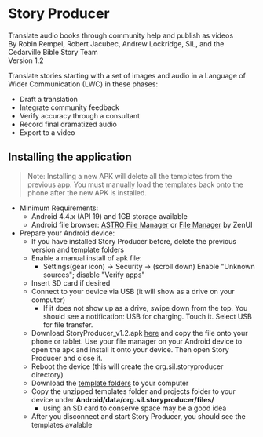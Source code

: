 # Story Producer

Translate audio books through community help and publish as videos  
By Robin Rempel, Robert Jacubec, Andrew Lockridge, SIL, and the Cedarville Bible Story Team  
Version 1.2

Translate stories starting with a set of images and audio in a Language of Wider Communication (LWC) in these phases:  
* Draft a translation
* Integrate community feedback
* Verify accuracy through a consultant
* Record final dramatized audio
* Export to a video

## Installing the application
> Note: Installing a new APK will delete all the templates from the previous app. You must manually load the templates back onto the phone after the new APK is installed.
* Minimum Requirements:  
    * Android 4.4.x (API 19) and 1GB storage available
    * Android file browser: [ASTRO File Manager](https://play.google.com/store/apps/details?id=com.metago.astro&hl=en) or [File Manager](https://play.google.com/store/apps/details?id=com.asus.filemanager&hl=en) by ZenUI  
* Prepare your Android device: 
    * If you have installed Story Producer before, delete the previous version and template folders
    * Enable a manual install of apk file: 
        * Settings(gear icon) -> Security -> (scroll down) Enable "Unknown sources"; disable "Verify apps"
    * Insert SD card if desired
    * Connect to your device via USB (it will show as a drive on your computer)
        * If it does not show up as a drive, swipe down from the top.  You should see a notification: USB for charging.  Touch it.  Select USB for file transfer.
    * Download StoryProducer_v1.2.apk [here](https://drive.google.com/open?id=0Bw7whhMtjqJTY1dxM0UyOE1qREk) and copy the file onto your phone or tablet. Use your file manager on your Android device to open the apk and install it onto your device.  Then open Story Producer and close it.  
    * Reboot the device  (this will create the org.sil.storyproducer directory)
    * Download the [template folders](https://drive.google.com/drive/folders/0Bw7whhMtjqJTVkljWlY0akZXeDg?usp=sharing) to your computer
    * Copy the unzipped templates folder and projects folder to your device under **Android/data/org.sil.storyproducer/files/**
        * using an SD card to conserve space may be a good idea
    * After you disconnect and start Story Producer, you should see the templates avalable
